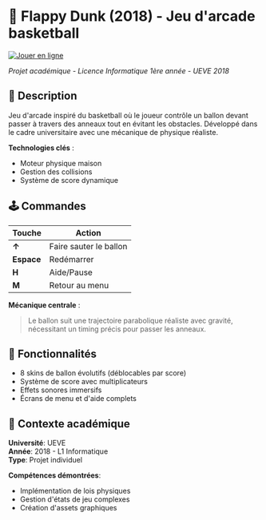# 🏀 Flappy Dunk (2018) - Jeu d'arcade basketball

[![Jouer en ligne](https://img.shields.io/badge/Jouer-En%20ligne-blue)](https://david-955.github.io/FlappyDunk/)

*Projet académique - Licence Informatique 1ère année - UEVE 2018*

## 📝 Description
Jeu d'arcade inspiré du basketball où le joueur contrôle un ballon devant passer à travers des anneaux tout en évitant les obstacles. Développé dans le cadre universitaire avec une mécanique de physique réaliste.

**Technologies clés** :
- Moteur physique maison
- Gestion des collisions
- Système de score dynamique

## 🕹️ Commandes
| Touche         | Action                          |
|----------------|--------------------------------|
| **↑**          | Faire sauter le ballon         |
| **Espace**     | Redémarrer                    |
| **H**          | Aide/Pause                    |
| **M**          | Retour au menu                |

**Mécanique centrale** :
> Le ballon suit une trajectoire parabolique réaliste avec gravité, nécessitant un timing précis pour passer les anneaux.

## 🎯 Fonctionnalités
- 8 skins de ballon évolutifs (déblocables par score)
- Système de score avec multiplicateurs
- Effets sonores immersifs
- Écrans de menu et d'aide complets

## 🏫 Contexte académique
**Université**: UEVE  
**Année**: 2018 - L1 Informatique  
**Type**: Projet individuel  

**Compétences démontrées**:
- Implémentation de lois physiques
- Gestion d'états de jeu complexes
- Création d'assets graphiques
